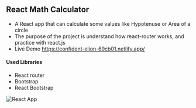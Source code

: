 ## React Math Calculator
 - A React app that can calculate some values like Hypotenuse or Area of a circle
 - The purpose of the project is understand how react-router works, and practice with react.js
 - Live Demo https://confident-elion-69cb01.netlify.app/
#### Used Libraries
 - React router
 - Bootstrap
 - React Bootstrap
 
 ![React App](https://i.imgur.com/u48eB7Z.png)
